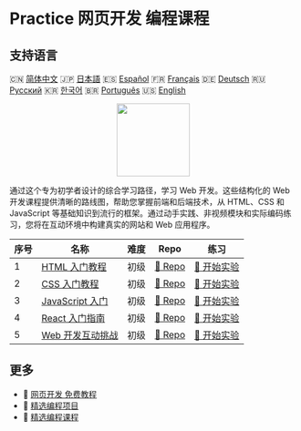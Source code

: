 # Practice 网页开发 编程课程

## 支持语言

🇨🇳 [简体中文](README_zh.md) 🇯🇵 [日本語](README_ja.md) 🇪🇸 [Español](README_es.md) 🇫🇷 [Français](README_fr.md) 🇩🇪 [Deutsch](README_de.md) 🇷🇺 [Русский](README_ru.md) 🇰🇷 [한국어](README_ko.md) 🇧🇷 [Português](README_pt.md) 🇺🇸 [English](README.md) 

<div align="center">
<img width="128px" src="https://file.labex.io/path/NHa0nG5axMBE.png">
</div>

通过这个专为初学者设计的综合学习路径，学习 Web 开发。这些结构化的 Web 开发课程提供清晰的路线图，帮助您掌握前端和后端技术，从 HTML、CSS 和 JavaScript 等基础知识到流行的框架。通过动手实践、非视频模块和实际编码练习，您将在互动环境中构建真实的网站和 Web 应用程序。

|   序号 | 名称                                                                                   | 难度   | Repo                                                                            | 练习                                                                              |
|--------|----------------------------------------------------------------------------------------|--------|---------------------------------------------------------------------------------|-----------------------------------------------------------------------------------|
|      1 | [HTML 入门教程](https://labex.io/zh/courses/html-for-beginners)                        | 初级   | [🔗 Repo](https://github.com/labex-labs/html-for-beginners)                     | [🚀 开始实验](https://labex.io/zh/courses/html-for-beginners)                     |
|      2 | [CSS 入门教程](https://labex.io/zh/courses/css-for-beginners)                          | 初级   | [🔗 Repo](https://github.com/labex-labs/css-for-beginners)                      | [🚀 开始实验](https://labex.io/zh/courses/css-for-beginners)                      |
|      3 | [JavaScript 入门](https://labex.io/zh/courses/javascript-for-beginners)                | 初级   | [🔗 Repo](https://github.com/labex-labs/javascript-for-beginners)               | [🚀 开始实验](https://labex.io/zh/courses/javascript-for-beginners)               |
|      4 | [React 入门指南](https://labex.io/zh/courses/react-for-beginners)                      | 初级   | [🔗 Repo](https://github.com/labex-labs/react-for-beginners)                    | [🚀 开始实验](https://labex.io/zh/courses/react-for-beginners)                    |
|      5 | [Web 开发互动挑战](https://labex.io/zh/courses/web-development-interactive-challenges) | 初级   | [🔗 Repo](https://github.com/labex-labs/web-development-interactive-challenges) | [🚀 开始实验](https://labex.io/zh/courses/web-development-interactive-challenges) |

## 更多

- 🔗 [网页开发 免费教程](https://github.com/labex-labs/web-development-free-tutorials)
- 🔗 [精选编程项目](https://github.com/labex-labs/awesome-programming-projects)
- 🔗 [精选编程课程](https://github.com/labex-labs/awesome-programming-courses)

